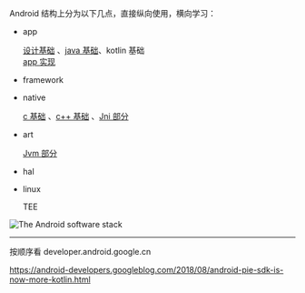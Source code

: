 Android 结构上分为以下几点，直接纵向使用，横向学习：  

- app 

    [设计基础](./design/design-index.md) 、[java 基础](../cs/language/java/java-index.md)、kotlin 基础  
    [app 实现](./app/app-index.md)

- framework 

    

- native 

    [c 基础](../cs/language/c/c-index.md) 、[c++ 基础](../cs/language/cpp/cpp-index.md) 、[Jni 部分](../cs/language/java/jni/jni-index.md)

- art

    [Jvm 部分](../cs/language/java/jvm/jvm-index.md)

- hal 

    

- linux

    TEE

![The Android software stack](https://developer.android.google.cn/guide/platform/images/android-stack_2x.png)

---
按顺序看 developer.android.google.cn  

https://android-developers.googleblog.com/2018/08/android-pie-sdk-is-now-more-kotlin.html

